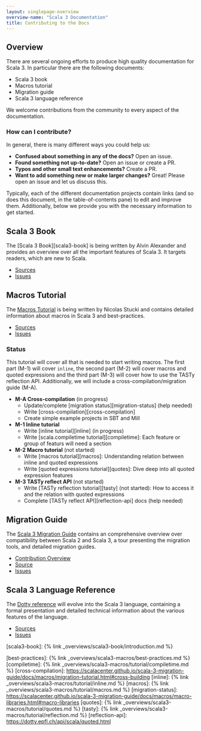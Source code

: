```yaml
---
layout: singlepage-overview
overview-name: "Scala 3 Documentation"
title: Contributing to the Docs
---
```

## Overview
There are several ongoing efforts to produce high quality documentation for
Scala 3. In particular there are the following documents:

- Scala 3 book
- Macros tutorial
- Migration guide
- Scala 3 language reference

We welcome contributions from the community to every aspect of the documentation.


### How can I contribute?
In general, there is many different ways you could help us:

- **Confused about something in any of the docs?** Open an issue.
- **Found something not up-to-date?** Open an issue or create a PR.
- **Typos and other small text enhancements?** Create a PR.
- **Want to add something new or make larger changes?** Great! Please open an issue and let us discuss this.

Typically, each of the different documentation projects contain links (and so does this document, in the table-of-contents pane) to edit and improve them. Additionally, below we provide you with the necessary information to get started.

## Scala 3 Book
The [Scala 3 Book][scala3-book] is being written by Alvin Alexander and provides an overview over all the important features of Scala 3. It targets readers, which are new to Scala.

- [Sources](https://github.com/scala/docs.scala-lang/tree/master/_overviews/scala3-book)
- [Issues](https://github.com/scala/docs.scala-lang/issues)

## Macros Tutorial
The [Macros Tutorial](/scala3/guides/macros) is being written by Nicolas Stucki and contains detailed information about macros in Scala 3 and best-practices.

- [Sources](https://github.com/scala/docs.scala-lang/tree/master/_overviews/scala3-macros)
- [Issues](https://github.com/scala/docs.scala-lang/issues)

### Status

This tutorial will cover all that is needed to start writing macros.
The first part (M-1) will cover `inline`, the second part (M-2) will cover macros and quoted expressions and the third part (M-3) will cover how to use the TASTy reflection API.
Additionally, we will include a cross-compilation/migration guide (M-A).

- **M-A Cross-compilation** (in progress)
  * Update/complete [migration status][migration-status] (help needed)
  * Write [cross-compilation][cross-compilation]
  * Create simple example projects in SBT and Mill
- **M-1 Inline tutorial**
  * Write [inline tutorial][inline] (in progress)
  * Write [scala.compiletime tutorial][compiletime]: Each feature or group of featurs will need a section
- **M-2 Macro tutorial** (not started)
  * Write [macros tutorial][macros]: Understanding relation between inline and quoted expressions
  * Write [quoted expressions tutorial][quotes]: Dive deep into all quoted expression features
- **M-3 TASTy reflect API** (not started)
  * Write [TASTy reflection tutorial][tasty] (not started): How to access it and the relation with quoted expressions
  * Complete [TASTy reflect API][reflection-api] docs (help needed)

## Migration Guide
The [Scala 3 Migration Guide](https://scalacenter.github.io/scala-3-migration-guide/)
contains an comprehensive overview over compatibility between Scala 2 and Scala 3,
a tour presenting the migration tools, and detailed migration guides.

- [Contribution Overview](https://scalacenter.github.io/scala-3-migration-guide/docs/contributing.html)
- [Source](https://github.com/scalacenter/scala-3-migration-guide)
- [Issues](https://github.com/scalacenter/scala-3-migration-guide/issues)


## Scala 3 Language Reference
The [Dotty reference](https://dotty.epfl.ch/docs/reference/overview.html) will evolve into the Scala 3 language, containing  a formal presentation and detailed technical information about the various features of the language.

- [Sources](https://github.com/lampepfl/dotty/tree/master/docs/docs/reference)
- [Issues](https://github.com/lampepfl/dotty/issues)


[scala3-book]: {% link _overviews/scala3-book/introduction.md %}

[best-practices]: {% link _overviews/scala3-macros/best-practices.md %}
[compiletime]: {% link _overviews/scala3-macros/tutorial/compiletime.md %}
[cross-compilation]: https://scalacenter.github.io/scala-3-migration-guide/docs/macros/migration-tutorial.html#cross-building
[inline]: {% link _overviews/scala3-macros/tutorial/inline.md %}
[macros]: {% link _overviews/scala3-macros/tutorial/macros.md %}
[migration-status]: https://scalacenter.github.io/scala-3-migration-guide/docs/macros/macro-libraries.html#macro-libraries
[quotes]: {% link _overviews/scala3-macros/tutorial/quotes.md %}
[tasty]: {% link _overviews/scala3-macros/tutorial/reflection.md %}
[reflection-api]: https://dotty.epfl.ch/api/scala/quoted.html
